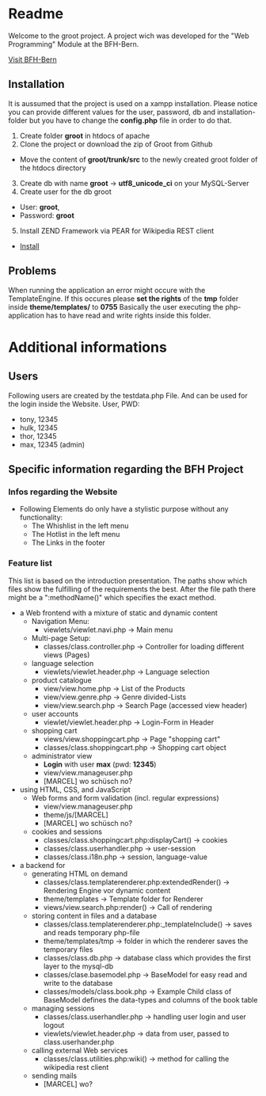 # Readme
Welcome to the groot project.
A project wich was developed for the "Web Programming" Module at the BFH-Bern.

[Visit BFH-Bern](http://http://www.ti.bfh.ch/)

## Installation
It is aussumed that the project is used on a xampp installation.
Please notice you can provide different values for the user, password, db and installation-folder but you have to change the **config.php** file in order to do that.
1. Create folder **groot** in htdocs of apache
2. Clone the project or download the zip of Groot from Github
  * Move the content of **groot/trunk/src** to the newly created groot folder of the htdocs directory
3. Create db with name **groot** -> **utf8_unicode_ci** on your MySQL-Server
4. Create user for the db groot
  * User: **groot**,
  * Password: **groot**
5. Install ZEND Framework via PEAR for Wikipedia REST client
  * [Install](https://code.google.com/p/zend/)

## Problems
When running the application an error might occure with the TemplateEngine.
If this occures please **set the rights** of the **tmp** folder inside **theme/templates/** to **0755**
Basically the user executing the php-application has to have read and write rights inside this folder.

# Additional informations
## Users
Following users are created by the testdata.php File.
And can be used for the login inside the Website.
User, PWD:
* tony, 12345
* hulk, 12345
* thor, 12345
* max, 12345 (admin)

## Specific information regarding the BFH Project

### Infos regarding the Website
* Following Elements do only have a stylistic purpose without any functionality:
  * The Whishlist in the left menu
  * The Hotlist in the left menu
  * The Links in the footer

### Feature list
This list is based on the introduction presentation.
The paths show which files show the fulfilling of the requirements the best.
After the file path there might be a ":methodName()" which specifies the
exact method.
* a Web frontend with a mixture of static and dynamic content
  * Navigation Menu:
    * viewlets/viewlet.navi.php -> Main menu
  * Multi-page Setup:
    * classes/class.controller.php -> Controller for loading different views (Pages)
  * language selection
    * viewlets/viewlet.header.php -> Language selection
  * product catalogue
    * view/view.home.php -> List of the Products
    * view/view.genre.php -> Genre divided-Lists
    * view/view.search.php -> Search Page (accessed view header)
  * user accounts
    * viewlet/viewlet.header.php -> Login-Form in Header
  * shopping cart
    * views/view.shoppingcart.php -> Page "shopping cart"
    * classes/class.shoppingcart.php -> Shopping cart object
  * administrator view
    * **Login** with user **max** (pwd: **12345**)
    * view/view.manageuser.php
    * [MARCEL] wo schüsch no?
* using HTML, CSS, and JavaScript
  * Web forms and form validation (incl. regular expressions)
    * view/view.manageuser.php
    * theme/js/[MARCEL]
    * [MARCEL] wo schüsch no?
  * cookies and sessions
    * classes/class.shoppingcart.php:displayCart() -> cookies
    * classes/class.userhandler.php -> user-session
    * classes/class.i18n.php -> session, language-value
* a backend for
  * generating HTML on demand
    * classes/class.templaterenderer.php:extendedRender() -> Rendering Engine vor dynamic content
    * theme/templates -> Template folder for Renderer
    * views/view.search.php:render() -> Call of rendering
  * storing content in files and a database
    * classes/class.templaterenderer.php:_templateInclude() -> saves and reads temporary php-file
    * theme/templates/tmp -> folder in which the renderer saves the temporary files
    * classes/class.db.php -> database class which provides the first layer to the mysql-db
    * classes/clase.basemodel.php -> BaseModel for easy read and write to the database
    * classes/models/class.book.php -> Example Child class of BaseModel defines the data-types and columns of the book table
  * managing sessions
    * classes/class.userhandler.php -> handling user login and user logout
    * viewlets/viewlet.header.php -> data from user, passed to class.userhander.php
  * calling external Web services
    * classes/class.utilities.php:wiki() -> method for calling the wikipedia rest client
  * sending mails
    * [MARCEL] wo?